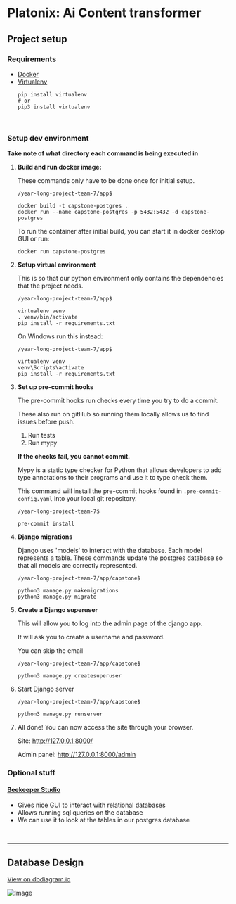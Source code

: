 # Platonix: Ai Content transformer

## Project setup

### Requirements

-   [Docker](https://www.docker.com/)
-   [Virtualenv](https://pypi.org/project/virtualenv/)
    ```
    pip install virtualenv
    # or
    pip3 install virtualenv
    ```

<br>

### Setup dev environment

**Take note of what directory each command is being executed in**

1. **Build and run docker image:**

    These commands only have to be done once for initial setup.

    ```
    /year-long-project-team-7/app$

    docker build -t capstone-postgres .
    docker run --name capstone-postgres -p 5432:5432 -d capstone-postgres
    ```
    To run the container after initial build, you can start it in docker desktop GUI or run:

    ```
    docker run capstone-postgres
    ```

2. **Setup virtual environment**

    This is so that our python environment only contains the dependencies that the project needs.

    ```
    /year-long-project-team-7/app$

    virtualenv venv
    . venv/bin/activate
    pip install -r requirements.txt
    ```

    On Windows run this instead:

    ```
    /year-long-project-team-7/app$

    virtualenv venv
    venv\Scripts\activate
    pip install -r requirements.txt
    ```
3. **Set up pre-commit hooks**

    The pre-commit hooks run checks every time you try to do a commit.
    
    These also run on gitHub so running them locally allows us to find issues before push.
    
    1. Run tests
    2. Run mypy

    **If the checks fail, you cannot commit.**

    Mypy is a static type checker for Python that allows developers to add type annotations to their programs and use it to type check them.

    This command will install the pre-commit hooks found in `.pre-commit-config.yaml` into your local git repository.
    ```
    /year-long-project-team-7$

    pre-commit install
    ```

4. **Django migrations**

    Django uses 'models' to interact with the database. Each model represents a table. These commands update the postgres database so that all models are correctly represented.

    ```
    /year-long-project-team-7/app/capstone$

    python3 manage.py makemigrations
    python3 manage.py migrate
    ```

5. **Create a Django superuser**

    This will allow you to log into the admin page of the django app.

    It will ask you to create a username and password.

    You can skip the email

    ```
    /year-long-project-team-7/app/capstone$

    python3 manage.py createsuperuser
    ```

6. Start Django server
    ```
    /year-long-project-team-7/app/capstone$

    python3 manage.py runserver
    ```

7. All done! You can now access the site through your browser.

    Site: http://127.0.0.1:8000/

    Admin panel: http://127.0.0.1:8000/admin

### Optional stuff

#### [Beekeeper Studio](https://github.com/beekeeper-studio/beekeeper-studio/releases/tag/v3.9.20)

-   Gives nice GUI to interact with relational databases
-   Allows running sql queries on the database
-   We can use it to look at the tables in our postgres database


<br>
<hr>

## Database Design
[View on dbdiagram.io](https://dbdiagram.io/d/Capstone-651f4dbcffbf5169f023111f)

![Image](https://github.com/COSC-499-W2023/year-long-project-team-7/assets/71345367/34576831-7193-46e8-9c9f-5e1fb650138c)
